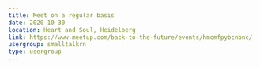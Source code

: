 ```yaml
---
title: Meet on a regular basis
date: 2020-10-30
location: Heart and Soul, Heidelberg
link: https://www.meetup.com/back-to-the-future/events/hmcmfpybcnbnc/
usergroup: smalltalkrn
type: usergroup
---
```

